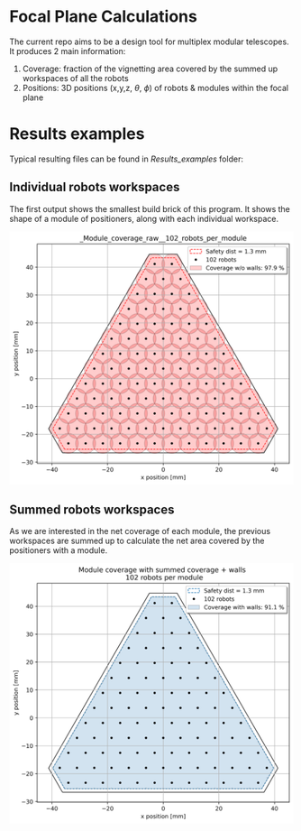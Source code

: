 # Focal Plane Calculations

The current repo aims to be a design tool for multiplex modular telescopes.
It produces 2 main information:

1. Coverage: fraction of the vignetting area covered by the summed up workspaces of all the robots
2. Positions: 3D positions (x,y,z, $\theta$, $\phi$) of robots & modules within the focal plane

# Results examples

Typical resulting files can be found in *Results_examples* folder:

## Individual robots workspaces

The first output shows the smallest build brick of this program. It shows the shape of a module of positioners, along with each individual workspace.

![Indiv_robots_wks](Results_examples/2023-08-30-10-28-05__Module_coverage_raw__102_robots_per_module.png)

## Summed robots workspaces

As we are interested in the net coverage of each module, the previous workspaces are summed up to calculate the net area covered by the positioners with a module.

![Indiv_robots_wks](Results_examples/2023-08-30-10-28-07___Module_cov_w_walls__102_robots_per_mod.png)
